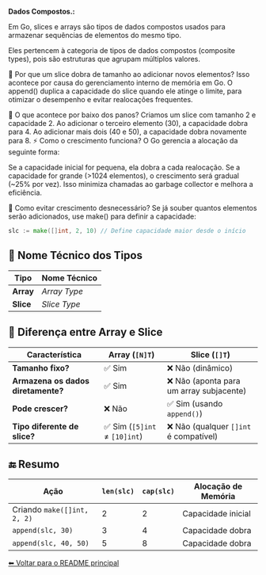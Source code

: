 **Dados Compostos.:**

Em Go, slices e arrays são tipos de dados compostos usados para armazenar sequências de elementos do mesmo tipo.

Eles pertencem à categoria de tipos de dados compostos (composite types), pois são estruturas que agrupam múltiplos valores.

🚀 Por que um slice dobra de tamanho ao adicionar novos elementos?
Isso acontece por causa do gerenciamento interno de memória em Go. O append() duplica a capacidade do slice quando ele atinge o limite, para otimizar o desempenho e evitar realocações frequentes.

🧐 O que acontece por baixo dos panos?
Criamos um slice com tamanho 2 e capacidade 2.
Ao adicionar o terceiro elemento (30), a capacidade dobra para 4.
Ao adicionar mais dois (40 e 50), a capacidade dobra novamente para 8.
⚡ Como o crescimento funciona?
O Go gerencia a alocação da seguinte forma:

Se a capacidade inicial for pequena, ela dobra a cada realocação.
Se a capacidade for grande (>1024 elementos), o crescimento será gradual (~25% por vez).
Isso minimiza chamadas ao garbage collector e melhora a eficiência.

📌 Como evitar crescimento desnecessário?
Se já souber quantos elementos serão adicionados, use make() para definir a capacidade:

```go
slc := make([]int, 2, 10) // Define capacidade maior desde o início
```

## 📌 Nome Técnico dos Tipos

| Tipo  | Nome Técnico  |
|-------|--------------|
| **Array** | *Array Type* |
| **Slice** | *Slice Type* |


## 📍 Diferença entre Array e Slice

| Característica                  | Array (`[N]T`)          | Slice (`[]T`)                   |
|---------------------------------|-------------------------|---------------------------------|
| **Tamanho fixo?**               | ✅ Sim                  | ❌ Não (dinâmico)               |
| **Armazena os dados diretamente?** | ✅ Sim                  | ❌ Não (aponta para um array subjacente) |
| **Pode crescer?**                | ❌ Não                  | ✅ Sim (usando `append()`)      |
| **Tipo diferente de slice?**     | ✅ Sim (`[5]int` ≠ `[10]int`) | ❌ Não (qualquer `[]int` é compatível) |

## 🔚 Resumo

| Ação                      | `len(slc)` | `cap(slc)` | Alocação de Memória          |
|---------------------------|-----------|-----------|------------------------------|
| Criando `make([]int, 2, 2)` | 2         | 2         | Capacidade inicial          |
| `append(slc, 30)`        | 3         | 4         | Capacidade dobra            |
| `append(slc, 40, 50)`    | 5         | 8         | Capacidade dobra            |

[⬅ Voltar para o README principal](/README.MD)
